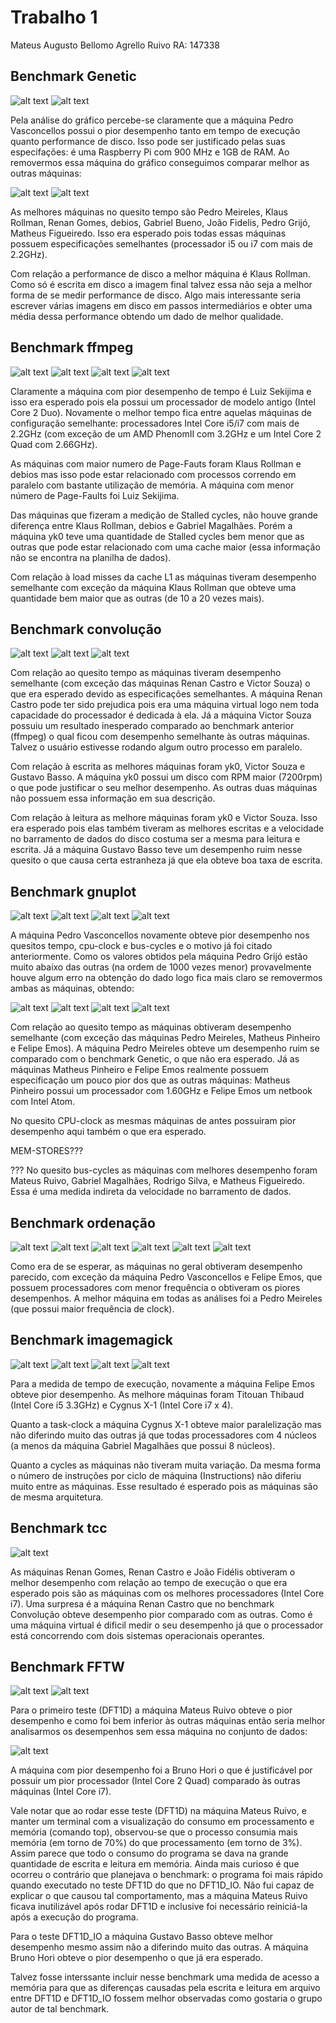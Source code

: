 # Trabalho 1

Mateus Augusto Bellomo Agrello Ruivo	RA: 147338  

## Benchmark Genetic ##

![alt text](/trabalho1/genetic_tempo.png "Fig 1")
![alt text](/trabalho1/genetic_performceDisco.png "Fig 1")

Pela análise do gráfico percebe-se claramente que a máquina Pedro Vasconcellos possui o pior desempenho tanto em tempo de execução quanto performance de disco. Isso pode ser justificado pelas suas especifações: é uma Raspberry Pi com 900 MHz e 1GB de RAM. Ao removermos essa máquina do gráfico conseguimos comparar melhor as outras máquinas:  

![alt text](/trabalho1/genetic_tempo_Pedro.png "Fig 1")
![alt text](/trabalho1/genetic_performanceDisco_Pedro.png "Fig 1")

As melhores máquinas no quesito tempo são Pedro Meireles, Klaus Rollman, Renan Gomes, debios, Gabriel Bueno, João Fidelis, Pedro Grijó, Matheus Figueiredo. Isso era esperado pois todas essas máquinas possuem especificações semelhantes (processador i5 ou i7 com mais de 2.2GHz).  

Com relação a performance de disco a melhor máquina é Klaus Rollman. Como só é escrita em disco a imagem final talvez essa não seja a melhor forma de se medir performance de disco. Algo mais interessante seria escrever várias imagens em disco em passos intermediários e obter uma média dessa performance obtendo um dado de melhor qualidade.  

## Benchmark ffmpeg ##

![alt text](/trabalho1/ffmpeg_tempo.png "Fig 1")
![alt text](/trabalho1/ffmpeg_pageFault.png "Fig 1")
![alt text](/trabalho1/ffmpeg_stalledCycles.png "Fig 1")
![alt text](/trabalho1/ffmpeg_L1_dcache.png "Fig 1")

Claramente a máquina com pior desempenho de tempo é Luiz Sekijima e isso era esperado pois ela possui um processador de modelo antigo (Intel Core 2 Duo). Novamente o melhor tempo fica entre aquelas máquinas de configuração semelhante: processadores Intel Core i5/i7 com mais de 2.2GHz (com exceção de um AMD PhenomII com 3.2GHz e um Intel Core 2 Quad com 2.66GHz).  

As máquinas com maior numero de Page-Fauts foram Klaus Rollman e debios mas isso pode estar relacionado com processos correndo em paralelo com bastante utilização de memória. A máquina com menor número de Page-Faults foi Luiz Sekijima.  

Das máquinas que fizeram a medição de Stalled cycles, não houve grande diferença entre Klaus Rollman, debios e Gabriel Magalhães. Porém a máquina yk0 teve uma quantidade de Stalled cycles bem menor que as outras que pode estar relacionado com uma cache maior (essa informação não se encontra na planilha de dados).  

Com relação à load misses da cache L1 as máquinas tiveram desempenho semelhante com exceção da máquina Klaus Rollman que obteve uma quantidade bem maior que as outras (de 10 a 20 vezes mais).  


## Benchmark convolução ##

![alt text](/trabalho1/convolucao_tempo.png "Fig 1")
![alt text](/trabalho1/convolucao_escrita.png "Fig 1")
![alt text](/trabalho1/convolucao_leitura.png "Fig 1")

Com relação ao quesito tempo as máquinas tiveram desempenho semelhante (com exceção das máquinas Renan Castro e Victor Souza) o que era esperado devido as especificações semelhantes. A máquina Renan Castro pode ter sido prejudica pois era uma máquina virtual logo nem toda capacidade do processador é dedicada à ela. Já a máquina Victor Souza possuiu um resultado inesperado comparado ao benchmark anterior (ffmpeg) o qual ficou com desempenho semelhante às outras máquinas. Talvez o usuário estivesse rodando algum outro processo em paralelo.

Com relação à escrita as melhores máquinas foram yk0, Victor Souza e Gustavo Basso. A máquina yk0 possui um disco com RPM maior (7200rpm) o que pode justificar o seu melhor desempenho. As outras duas máquinas não possuem essa informação em sua descrição.  

Com relação à leitura as melhore máquinas foram yk0 e Victor Souza. Isso era esperado pois elas também tiveram as melhores escritas e a velocidade no barramento de dados do disco costuma ser a mesma para leitura e escrita. Já a máquina Gustavo Basso teve um desempenho ruim nesse quesito o que causa certa estranheza já que ela obteve boa taxa de escrita.  


## Benchmark gnuplot ##

![alt text](/trabalho1/gnuplot_tempo.png "Fig 1")
![alt text](/trabalho1/gnuplot_cpuClock.png "Fig 1")
![alt text](/trabalho1/gnuplot_memStores.png "Fig 1")
![alt text](/trabalho1/gnuplot_busCycles.png "Fig 1")

A máquina Pedro Vasconcellos novamente obteve pior desempenho nos quesitos tempo, cpu-clock e bus-cycles e o motivo já foi citado anteriormente. Como os valores obtidos pela máquina Pedro Grijó estão muito abaixo das outras (na ordem de 1000 vezes menor) provavelmente houve algum erro na obtenção do dado logo fica mais claro se removermos ambas as máquinas, obtendo:  

![alt text](/trabalho1/gnuplot_tempo_PedroGrijo.png "Fig 1")
![alt text](/trabalho1/gnuplot_cpuClock_PedroGrijo.png "Fig 1")
![alt text](/trabalho1/gnuplot_memStores_PedroGrijo.png "Fig 1")
![alt text](/trabalho1/gnuplot_busCycles_PedroGrijo.png "Fig 1")

Com relação ao quesito tempo as máquinas obtiveram desempenho semelhante (com exceção das máquinas Pedro Meireles, Matheus Pinheiro e Felipe Emos). A máquina Pedro Meireles obteve um desempenho ruim se comparado com o benchmark Genetic, o que não era esperado. Já as máquinas Matheus Pinheiro e Felipe Emos realmente possuem especificação um pouco pior dos que as outras máquinas: Matheus Pinheiro possui um processador com 1.60GHz e Felipe Emos um netbook com Intel Atom.  

No quesito CPU-clock as mesmas máquinas de antes possuiram pior desempenho aqui também o que era esperado.  

MEM-STORES???  


??? No quesito bus-cycles as máquinas com melhores desempenho foram Mateus Ruivo, Gabriel Magalhães, Rodrigo Silva, e Matheus Figueiredo. Essa é uma medida indireta da velocidade no barramento de dados.  



## Benchmark ordenação ##


![alt text](/trabalho1/ordenacao_piorCasoLento.png "Fig 1")
![alt text](/trabalho1/ordenacao_piorCasoRapido.png "Fig 1")
![alt text](/trabalho1/ordenacao_casoMedioLento.png "Fig 1")
![alt text](/trabalho1/ordenacao_casoMedioRapido.png "Fig 1")
![alt text](/trabalho1/ordenacao_melhorCasoLento.png "Fig 1")
![alt text](/trabalho1/ordenacao_melhorCasoRapido.png "Fig 1")


Como era de se esperar, as máquinas no geral obtiveram desempenho parecido, com exceção da máquina Pedro Vasconcellos e Felipe Emos, que possuem processadores com menor frequência o obtiveram os piores desempenhos. A melhor máquina em todas as análises foi a Pedro Meireles (que possui maior frequência de clock).  


## Benchmark imagemagick ##

![alt text](/trabalho1/imageMagick_tempo.png "Fig 1")
![alt text](/trabalho1/imageMagick_taskClock.png "Fig 1")
![alt text](/trabalho1/imageMagick_cycles.png "Fig 1")
![alt text](/trabalho1/imageMagick_instructions.png "Fig 1")

Para a medida de tempo de execução, novamente a máquina Felipe Emos obteve pior desempenho. As melhore máquinas foram Titouan Thibaud (Intel Core i5 3.3GHz) e Cygnus X-1 (Intel Core i7 x 4).  

Quanto a task-clock a máquina Cygnus X-1 obteve maior paralelização mas não diferindo muito das outras já que todas processadores com 4 núcleos (a menos da máquina Gabriel Magalhães que possui 8 núcleos).  

Quanto a cycles as máquinas não tiveram muita variação. Da mesma forma o número de instruções por ciclo de máquina (Instructions) não diferiu muito entre as máquinas. Esse resultado é esperado pois as máquinas são de mesma arquitetura.  


## Benchmark tcc ##

![alt text](/trabalho1/tcc_tempo.png "Fig 1")

As máquinas Renan Gomes, Renan Castro e João Fidélis obtiveram o melhor desempenho com relação ao tempo de execução o que era esperado pois são as máquinas com os melhores processadores (Intel Core i7). Uma surpresa é a máquina Renan Castro que no benchmark Convolução obteve desempenho pior comparado com as outras. Como é uma máquina virtual é dificil medir o seu desempenho já que o processador está concorrendo com dois sistemas operacionais operantes.  


## Benchmark FFTW ##

![alt text](/trabalho1/fftw_DFT1D.png "Fig 1")
![alt text](/trabalho1/fftw_DFT1D_IO.png "Fig 1")

Para o primeiro teste (DFT1D) a máquina Mateus Ruivo obteve o pior desempenho e como foi bem inferior às outras máquinas então seria melhor analisarmos os desempenhos sem essa máquina no conjunto de dados:  

![alt text](/trabalho1/fftw_DFT1D_Mateus.png "Fig 1")

A máquina com pior desempenho foi a Bruno Hori o que é justificável por possuir um pior processador (Intel Core 2 Quad) comparado às outras máquinas (Intel Core i7).  

Vale notar que ao rodar esse teste (DFT1D) na máquina Mateus Ruivo, e manter um terminal com a visualização do consumo em processamento e memória (comando top), observou-se que o processo consumia mais memória (em torno de 70%) do que processamento (em torno de 3%). Assim parece que todo o consumo do programa se dava na grande quantidade de escrita e leitura em memória. Ainda mais curioso é que ocorreu o contrário que planejava o benchmark: o programa foi mais rápido quando executado no teste DFT1D do que no DFT1D_IO. Não fui capaz de explicar o que causou tal comportamento, mas a máquina Mateus Ruivo ficava inutilizável após rodar DFT1D e inclusive foi necessário reiniciá-la após a execução do programa.  

Para o teste DFT1D_IO a máquina Gustavo Basso obteve melhor desempenho mesmo assim não a diferindo muito das outras. A máquina Bruno Hori obteve o pior desempenho o que já era esperado.  

Talvez fosse interssante incluir nesse benchmark uma medida de acesso a memória para que as diferenças causadas pela escrita e leitura em arquivo entre DFT1D e DFT1D_IO fossem melhor observadas como gostaria o grupo autor de tal benchmark.  


